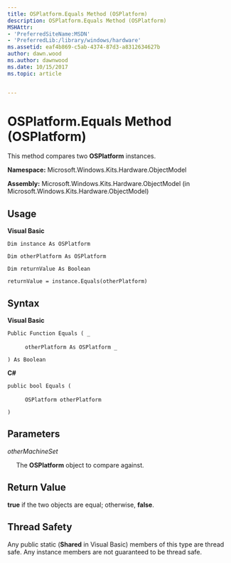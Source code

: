 ```yaml
---
title: OSPlatform.Equals Method (OSPlatform)
description: OSPlatform.Equals Method (OSPlatform)
MSHAttr:
- 'PreferredSiteName:MSDN'
- 'PreferredLib:/library/windows/hardware'
ms.assetid: eaf4b869-c5ab-4374-87d3-a8312634627b
author: dawn.wood
ms.author: dawnwood
ms.date: 10/15/2017
ms.topic: article


---
```


# OSPlatform.Equals Method (OSPlatform)


This method compares two **OSPlatform** instances.

**Namespace:** Microsoft.Windows.Kits.Hardware.ObjectModel

**Assembly:** Microsoft.Windows.Kits.Hardware.ObjectModel (in Microsoft.Windows.Kits.Hardware.ObjectModel)

## <span id="Usage"></span><span id="usage"></span><span id="USAGE"></span>Usage


**Visual Basic**

`Dim instance As OSPlatform`

`Dim otherPlatform As OSPlatform`

`Dim returnValue As Boolean`

`returnValue = instance.Equals(otherPlatform)`

## <span id="Syntax"></span><span id="syntax"></span><span id="SYNTAX"></span>Syntax


**Visual Basic**

`Public Function Equals ( _`

          `otherPlatform As OSPlatform _`

`) As Boolean`

**C#**

`public bool Equals (`

          `OSPlatform otherPlatform`

`)`

## <span id="Parameters"></span><span id="parameters"></span><span id="PARAMETERS"></span>Parameters


*otherMachineSet*

     The **OSPlatform** object to compare against.

## <span id="Return_Value"></span><span id="return_value"></span><span id="RETURN_VALUE"></span>Return Value


**true** if the two objects are equal; otherwise, **false**.

## <span id="Thread_Safety"></span><span id="thread_safety"></span><span id="THREAD_SAFETY"></span>Thread Safety


Any public static (**Shared** in Visual Basic) members of this type are thread safe. Any instance members are not guaranteed to be thread safe.

 

 







